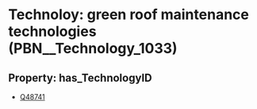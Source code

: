 # Technoloy: __green roof maintenance technologies__ (PBN__Technology_1033)

## Property: has_TechnologyID

* [Q48741](Q48741)

